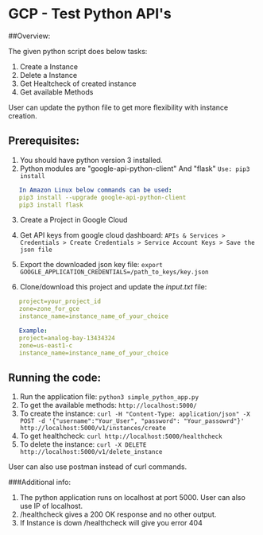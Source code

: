 #  GCP - Test Python API's

##Overview:

The given python script does below tasks:
1. Create a Instance
2. Delete a Instance
3. Get Healtcheck of created instance
4. Get available Methods

User can update the python file to get more flexibility with instance creation.

## Prerequisites:

1. You should have python version 3 installed.
2. Python modules are "google-api-python-client" And "flask" `Use: pip3 install `
```yaml
   In Amazon Linux below commands can be used:
   pip3 install --upgrade google-api-python-client
   pip3 install flask
```

3. Create a Project in Google Cloud

4. Get API keys from google cloud dashboard:
 `APIs & Services >  Credentials > Create Credentials > Service Account Keys > Save the json file`

5. Export the downloaded json key file: `export GOOGLE_APPLICATION_CREDENTIALS=/path_to_keys/key.json`

6. Clone/download this project and update the *input.txt* file:
```yaml
   project=your_project_id
   zone=zone_for_gce
   instance_name=instance_name_of_your_choice
```

```yaml
   Example:
   project=analog-bay-13434324
   zone=us-east1-c
   instance_name=instance_name_of_your_choice
```

## Running the code:
1. Run the application file: `python3 simple_python_app.py`
2. To get the available methods: `http://localhost:5000/`
3. To create the instance: `curl -H "Content-Type: application/json" -X POST -d '{"username":"Your_User", "password": "Your_passowrd"}' http://localhost:5000/v1/instances/create`
4. To get healthcheck: `curl http://localhost:5000/healthcheck`
5. To delete the instance: `curl -X DELETE  http://localhost:5000/v1/delete_instance`

User can also use postman instead of curl commands.

###Additional info:
1. The python application runs on localhost at port 5000. User can also use IP of localhost.
2. /healthcheck gives a 200 OK response and no other output.
3. If Instance is down /healthcheck will give you error 404



